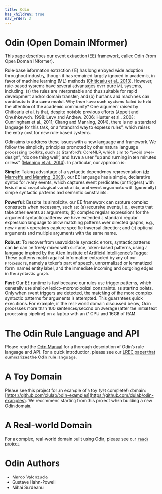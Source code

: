 ```yaml
---
title: Odin
has_children: true
nav_order: 3
---
```


# Odin (Open Domain INformer)

This page describes our event extraction (EE) framework, called Odin (from Open Domain INformer). 

Rule-base information extraction (IE) has long enjoyed wide adoption throughout industry, though it has remained largely ignored in academia, in favor of machine learning (ML) methods ([Chiticariu et al., 2013](http://www.aclweb.org/anthology/D13-1079)). However, rule-based systems have several advantages over pure ML systems, including: (a) the rules are interpretable and thus suitable for rapid development and/or domain transfer; and (b) humans and machines can contribute to the same model. Why then have such systems failed to hold the attention of the academic community? One argument raised by Chiticariu et al. is that, despite notable previous efforts (Appelt and Onyshkevych, 1998; Levy and Andrew, 2006; Hunter et al., 2008; Cunningham et al., 2011; Chang and Manning, 2014), there is not a standard language for this task, or a “standard way to express rules”, which raises the entry cost for new rule-based systems.

Odin aims to address these issues with a new language and framework. We follow the simplicity principles promoted by other natural language processing toolkits, such as Stanford’s CoreNLP, which aim to “avoid over-design”, “do one thing well”, and have a user “up and running in ten minutes or less” ([Manning et al., 2014](http://nlp.stanford.edu/pubs/StanfordCoreNlp2014.pdf)). In particular, our approach is:

**Simple**: Taking advantage of a syntactic dependency representation ([de Marneffe and Manning, 2008](http://nlp.stanford.edu/pubs/dependencies-coling08.pdf)), our EE language has a simple, declarative syntax for _n_-ary events, which captures event predicates (or triggers) with lexical and morphological constraints, and event arguments with (generally) simple syntactic patterns and semantic constraints.

**Powerful**: Despite its simplicity, our EE framework can capture complex constructs when necessary, such as: (a) recursive events, i.e., events that take other events as arguments; (b) complex regular expressions for the argument syntactic patterns: we have extended a standard regular expression language to allow matching patterns over directed graphs, e.g., new `<` and `>` operators capture specific traversal direction; and (c) optional arguments and multiple arguments with the same name.

**Robust**: To recover from unavoidable syntactic errors, syntactic patterns can be can be freely mixed with surface, token-based patterns, using a language inspired by the [Allen Institute of Artificial Intelligence’s Tagger](https://github.com/allenai/taggers). These patterns match against information extracted by any of our `Processors`, namely a token’s part of speech, unnormalized or lemmatized form, named entity label, and the immediate incoming and outgoing edges in the syntactic graph. 

**Fast**: Our EE runtime is fast because our rules use trigger patterns, which generally use shallow lexico-morphological constraints, as starting points. Only when event triggers are detected, the matching of the more complex syntactic patterns for arguments is attempted. This guarantees quick executions. For example, in the real-world domain discussed below, Odin processes more than 100 sentences/second on average (after the initial text processing pipeline) on a laptop with an i7 CPU and 16GB of RAM.

# The Odin Rule Language and API

Please read the [Odin Manual](http://arxiv.org/abs/1509.07513) for a thorough description of Odin's rule language and API. For a quick introduction, please see our [LREC paper that summarizes the Odin rule language](http://surdeanu.info/mihai/papers/lrec2016-odin.pdf).

# A Toy Domain

Please see this project for an example of a toy (yet complete!) domain:
 [https://github.com/clulab/odin-examples](https://github.com/clulab/odin-examples). We recommend starting from this project when building a new Odin domain.

# A Real-world Domain

For a complex, real-world domain built using Odin, please see our [`reach` project](https://github.com/clulab/reach).

# Odin Authors

* Marco Valenzuela
* Gustave Hahn-Powell
* Mihai Surdeanu
